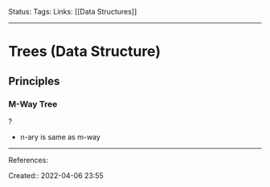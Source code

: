 Status: 
Tags: 
Links: [[Data Structures]]
___

# Trees (Data Structure)
## Principles

### M-Way Tree
?
- n-ary is same as m-way

___
References:

Created:: 2022-04-06 23:55
